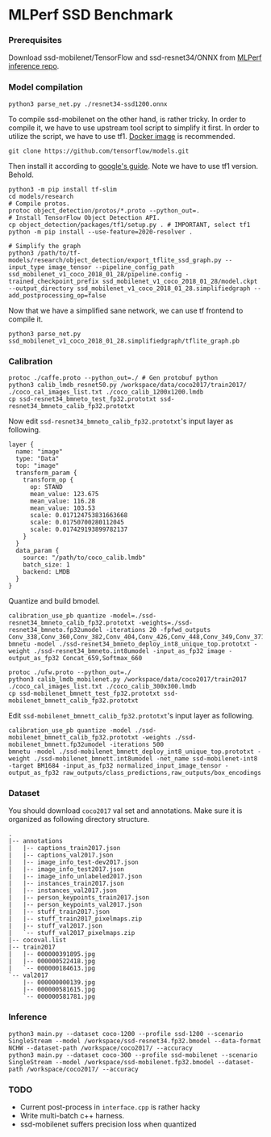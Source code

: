 MLPerf SSD Benchmark
====================

### Prerequisites

Download ssd-mobilenet/TensorFlow and ssd-resnet34/ONNX from [MLPerf inference repo](https://github.com/mlcommons/inference/tree/master/vision/classification_and_detection#supported-models).

### Model compilation

```
python3 parse_net.py ./resnet34-ssd1200.onnx
```

To compile ssd-mobilenet on the other hand, is rather tricky. In order to compile it, we have to use upstream tool script to simplify it first. In order to utilize the script, we have to use tf1. [Docker image](https://hub.docker.com/r/tensorflow/tensorflow/) is recommended.

```
git clone https://github.com/tensorflow/models.git
```

Then install it according to [google's guide](https://github.com/tensorflow/models/blob/master/research/object_detection/g3doc/tf2.md#python-package-installation). Note we have to use tf1 version. Behold.

```
python3 -m pip install tf-slim
cd models/research
# Compile protos.
protoc object_detection/protos/*.proto --python_out=.
# Install TensorFlow Object Detection API.
cp object_detection/packages/tf1/setup.py . # IMPORTANT, select tf1
python -m pip install --use-feature=2020-resolver .

# Simplify the graph
python3 /path/to/tf-models/research/object_detection/export_tflite_ssd_graph.py --input_type image_tensor --pipeline_config_path ssd_mobilenet_v1_coco_2018_01_28/pipeline.config -trained_checkpoint_prefix ssd_mobilenet_v1_coco_2018_01_28/model.ckpt --output_directory ssd_mobilenet_v1_coco_2018_01_28.simplifiedgraph --add_postprocessing_op=false
```

Now that we have a simplified sane network, we can use tf frontend to compile it.

```
python3 parse_net.py ssd_mobilenet_v1_coco_2018_01_28.simplifiedgraph/tflite_graph.pb
```

### Calibration

```
protoc ./caffe.proto --python_out=./ # Gen protobuf python
python3 calib_lmdb_resnet50.py /workspace/data/coco2017/train2017/ ./coco_cal_images_list.txt ./coco_calib_1200x1200.lmdb
cp ssd-resnet34_bmneto_test_fp32.prototxt ssd-resnet34_bmneto_calib_fp32.prototxt
```

Now edit `ssd-resnet34_bmneto_calib_fp32.prototxt`'s input layer as following.

```
layer {
  name: "image"
  type: "Data"
  top: "image"
  transform_param {
    transform_op {
      op: STAND
      mean_value: 123.675
      mean_value: 116.28
      mean_value: 103.53
      scale: 0.017124753831663668
      scale: 0.01750700280112045
      scale: 0.017429193899782137
    }
  }
  data_param {
    source: "/path/to/coco_calib.lmdb"
    batch_size: 1
    backend: LMDB
  }
}
```

Quantize and build bmodel.

```
calibration_use_pb quantize -model=./ssd-resnet34_bmneto_calib_fp32.prototxt -weights=./ssd-resnet34_bmneto.fp32umodel -iterations 20 -fpfwd_outputs Conv_338,Conv_360,Conv_382,Conv_404,Conv_426,Conv_448,Conv_349,Conv_371,Conv_393,Conv_415,Conv_437,Conv_459
bmnetu -model ./ssd-resnet34_bmneto_deploy_int8_unique_top.prototxt -weight ./ssd-resnet34_bmneto.int8umodel -input_as_fp32 image -output_as_fp32 Concat_659,Softmax_660
```

```
protoc ./ufw.proto --python_out=./
python3 calib_lmdb_mobilenet.py /workspace/data/coco2017/train2017 ./coco_cal_images_list.txt ./coco_calib_300x300.lmdb
cp ssd-mobilenet_bmnett_test_fp32.prototxt ssd-mobilenet_bmnett_calib_fp32.prototxt
```

Edit `ssd-mobilenet_bmnett_calib_fp32.prototxt`'s input layer as following.

```
calibration_use_pb quantize -model ./ssd-mobilenet_bmnett_calib_fp32.prototxt -weights ./ssd-mobilenet_bmnett.fp32umodel -iterations 500
bmnetu -model ./ssd-mobilenet_bmnett_deploy_int8_unique_top.prototxt -weight ./ssd-mobilenet_bmnett.int8umodel -net_name ssd-mobilenet-int8 -target BM1684 -input_as_fp32 normalized_input_image_tensor -output_as_fp32 raw_outputs/class_predictions,raw_outputs/box_encodings
```

### Dataset

You should download `coco2017` val set and annotations. Make sure it is organized as following directory structure.

```
.
|-- annotations
|   |-- captions_train2017.json
|   |-- captions_val2017.json
|   |-- image_info_test-dev2017.json
|   |-- image_info_test2017.json
|   |-- image_info_unlabeled2017.json
|   |-- instances_train2017.json
|   |-- instances_val2017.json
|   |-- person_keypoints_train2017.json
|   |-- person_keypoints_val2017.json
|   |-- stuff_train2017.json
|   |-- stuff_train2017_pixelmaps.zip
|   |-- stuff_val2017.json
|   `-- stuff_val2017_pixelmaps.zip
|-- cocoval.list
|-- train2017
|   |-- 000000391895.jpg
|   |-- 000000522418.jpg
|   `-- 000000184613.jpg
`-- val2017
    |-- 000000000139.jpg
    |-- 000000581615.jpg
    `-- 000000581781.jpg
```

### Inference

```
python3 main.py --dataset coco-1200 --profile ssd-1200 --scenario SingleStream --model /workspace/ssd-resnet34.fp32.bmodel --data-format NCHW --dataset-path /workspace/coco2017/ --accuracy
python3 main.py --dataset coco-300 --profile ssd-mobilenet --scenario SingleStream --model /workspace/ssd-mobilenet.fp32.bmodel --dataset-path /workspace/coco2017/ --accuracy
```

### TODO

+ Current post-process in `interface.cpp` is rather hacky
+ Write multi-batch c++ harness.
+ ssd-mobilenet suffers precision loss when quantized
